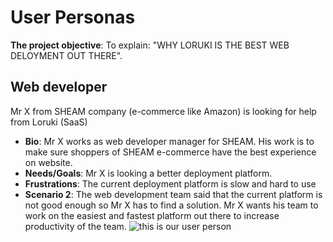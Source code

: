 # User Personas

**The project objective**: To explain: "WHY LORUKI IS THE BEST WEB DELOYMENT OUT THERE".

## Web developer

Mr X from SHEAM company (e-commerce like Amazon)
is looking for help from Loruki (SaaS)

- **Bio**: Mr X works as web developer manager for SHEAM. His work is to make sure shoppers of SHEAM e-commerce have the best experience on website.
- **Needs/Goals**: Mr X is looking a better deployment platform.
- **Frustrations**: The current deployment platform is slow and hard to use
- **Scenario 2**: The web development team said that the current platform is not good enough so Mr X has to find a solution. Mr X wants his team to work on the easiest and fastest platform out there to increase productivity of the team.
  ![this is our user person](../loruki-group-5/assets/User-persona.jpeg)
